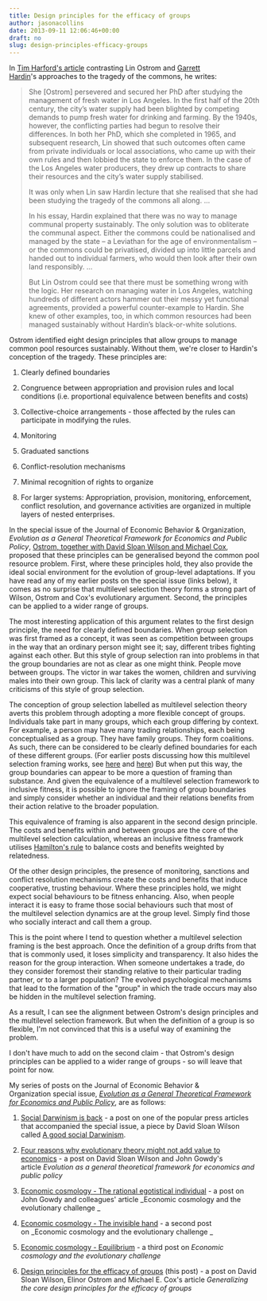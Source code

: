 ```yaml
---
title: Design principles for the efficacy of groups
author: jasonacollins
date: 2013-09-11 12:06:46+00:00
draft: no
slug: design-principles-efficacy-groups
---
```


In [Tim Harford's article](http://timharford.com/2013/08/do-you-believe-in-sharing/) contrasting Lin Ostrom and [Garrett Hardin](https://jasoncollins.blog/population-and-the-tragedy-of-the-commons/)'s approaches to the tragedy of the commons, he writes:

>She [Ostrom] persevered and secured her PhD after studying the management of fresh water in Los Angeles. In the first half of the 20th century, the city’s water supply had been blighted by competing demands to pump fresh water for drinking and farming. By the 1940s, however, the conflicting parties had begun to resolve their differences. In both her PhD, which she completed in 1965, and subsequent research, Lin showed that such outcomes often came from private individuals or local associations, who came up with their own rules and then lobbied the state to enforce them. In the case of the Los Angeles water producers, they drew up contracts to share their resources and the city’s water supply stabilised.
>
>It was only when Lin saw Hardin lecture that she realised that she had been studying the tragedy of the commons all along. ...
>
>In his essay, Hardin explained that there was no way to manage communal property sustainably. The only solution was to obliterate the communal aspect. Either the commons could be nationalised and managed by the state – a Leviathan for the age of environmentalism – or the commons could be privatised, divided up into little parcels and handed out to individual farmers, who would then look after their own land responsibly. ...
>
>But Lin Ostrom could see that there must be something wrong with the logic. Her research on managing water in Los Angeles, watching hundreds of different actors hammer out their messy yet functional agreements, provided a powerful counter-example to Hardin. She knew of other examples, too, in which common resources had been managed sustainably without Hardin’s black-or-white solutions.

Ostrom identified eight design principles that allow groups to manage common pool resources sustainably. Without them, we're closer to Hardin's conception of the tragedy. These principles are:

1. Clearly defined boundaries

2. Congruence between appropriation and provision rules and local conditions (i.e. proportional equivalence between benefits and costs)

3. Collective-choice arrangements - those affected by the rules can participate in modifying the rules.

4. Monitoring

5. Graduated sanctions

6. Conflict-resolution mechanisms

7. Minimal recognition of rights to organize

8. For larger systems: Appropriation, provision, monitoring, enforcement, conflict resolution, and governance activities are organized in multiple layers of nested enterprises.


In the special issue of the Journal of Economic Behavior & Organization, _Evolution as a General Theoretical Framework for Economics and Public Policy_, [Ostrom, together with David Sloan Wilson and Michael Cox](https://doi.org/10.1016/j.jebo.2012.12.010), proposed that these principles can be generalised beyond the common pool resource problem. First, where these principles hold, they also provide the ideal social environment for the evolution of group-level adaptations. If you have read any of my earlier posts on the special issue (links below), it comes as no surprise that multilevel selection theory forms a strong part of Wilson, Ostrom and Cox's evolutionary argument. Second, the principles can be applied to a wider range of groups.

The most interesting application of this argument relates to the first design principle, the need for clearly defined boundaries. When group selection was first framed as a concept, it was seen as competition between groups in the way that an ordinary person might see it; say, different tribes fighting against each other. But this style of group selection ran into problems in that the group boundaries are not as clear as one might think. People move between groups. The victor in war takes the women, children and surviving males into their own group. This lack of clarity was a central plank of many criticisms of this style of group selection.

The conception of group selection labelled as multilevel selection theory averts this problem through adopting a more flexible concept of groups. Individuals take part in many groups, which each group differing by context. For example, a person may have many trading relationships, each being conceptualised as a group. They have family groups. They form coalitions. As such, there can be considered to be clearly defined boundaries for each of these different groups. (For earlier posts discussing how this multilevel selection framing works, see [here](https://jasoncollins.blog/what-is-multilevel-selection/) and [here](https://jasoncollins.blog/groups-kin-and-self-interest/)) But when put this way, the group boundaries can appear to be more a question of framing than substance. And given the equivalence of a multilevel selection framework to inclusive fitness, it is possible to ignore the framing of group boundaries and simply consider whether an individual and their relations benefits from their action relative to the broader population.

This equivalence of framing is also apparent in the second design principle. The costs and benefits within and between groups are the core of the multilevel selection calculation, whereas an inclusive fitness framework utilises [Hamilton's rule](http://en.wikipedia.org/wiki/Kin_selection#Hamilton.27s_rule) to balance costs and benefits weighted by relatedness.

Of the other design principles, the presence of monitoring, sanctions and conflict resolution mechanisms create the costs and benefits that induce cooperative, trusting behaviour. Where these principles hold, we might expect social behaviours to be fitness enhancing. Also, when people interact it is easy to frame those social behaviours such that most of the multilevel selection dynamics are at the group level. Simply find those who socially interact and call them a group.

This is the point where I tend to question whether a multilevel selection framing is the best approach. Once the definition of a group drifts from that that is commonly used, it loses simplicity and transparency. It also hides the reason for the group interaction. When someone undertakes a trade, do they consider foremost their standing relative to their particular trading partner, or to a larger population? The evolved psychological mechanisms that lead to the formation of the "group" in which the trade occurs may also be hidden in the multilevel selection framing.

As a result, I can see the alignment between Ostrom's design principles and the multilevel selection framework. But when the definition of a group is so flexible, I'm not convinced that this is a useful way of examining the problem.

I don't have much to add on the second claim - that Ostrom's design principles can be applied to a wider range of groups - so will leave that point for now.

My series of posts on the Journal of Economic Behavior & Organization special issue, [_Evolution as a General Theoretical Framework for Economics and Public Policy_](http://www.sciencedirect.com/science/journal/01672681/90/supp/S), are as follows:
	
1. [Social Darwinism is back](https://jasoncollins.blog/social-darwinism-is-back/) - a post on one of the popular press articles that accompanied the special issue, a piece by David Sloan Wilson called [A good social Darwinism](http://www.aeonmagazine.com/living-together/how-evolution-can-reform-economics/).

2. [Four reasons why evolutionary theory might not add value to economics](https://jasoncollins.blog/four-reasons-why-evolutionary-theory-might-not-add-value-to-economics/) - a post on David Sloan Wilson and John Gowdy's article _Evolution as a general theoretical framework for economics and public policy_

3. [Economic cosmology - The rational egotistical individual](https://jasoncollins.blog/economic-cosmology-the-rational-egotistical-individual/) - a post on John Gowdy and colleagues' article _Economic cosmology and the evolutionary challenge _

4. [Economic cosmology - The invisible hand](https://jasoncollins.blog/economic-cosmology-the-invisible-hand/) - a second post on _Economic cosmology and the evolutionary challenge _

5. [Economic cosmology - Equilibrium](https://jasoncollins.blog/economic-cosmology-equilibrium/) - a third post on _Economic cosmology and the evolutionary challenge_

6. [Design principles for the efficacy of groups](https://jasoncollins.blog/design-principles-efficacy-groups/) (this post) - a post on David Sloan Wilson, Elinor Ostrom and Michael E. Cox's article _Generalizing the core design principles for the efficacy of groups_


